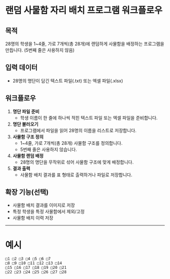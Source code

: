 # 랜덤 사물함 자리 배치 프로그램 워크플로우

## 목적
28명의 학생을 1~4줄, 가로 7개씩(총 28개)에 랜덤하게 사물함을 배정하는 프로그램을 만듭니다. (5번째 줄은 사용하지 않음)

## 입력 데이터
- 28명의 명단이 담긴 텍스트 파일(.txt) 또는 엑셀 파일(.xlsx)

## 워크플로우
1. **명단 파일 준비**
    - 학생 이름이 한 줄에 하나씩 적힌 텍스트 파일 또는 엑셀 파일을 준비합니다.
2. **명단 불러오기**
    - 프로그램에서 파일을 읽어 28명의 이름을 리스트로 저장합니다.
3. **사물함 구조 정의**
    - 1~4줄, 가로 7개씩(총 28개) 사물함 구조를 정의합니다.
    - 5번째 줄은 사용하지 않습니다.
4. **사물함 랜덤 배정**
    - 28명의 명단을 무작위로 섞어 사물함 구조에 맞게 배정합니다.
5. **결과 출력**
    - 사물함 배치 결과를 표 형태로 출력하거나 파일로 저장합니다.

## 확장 기능(선택)
- 사물함 배치 결과를 이미지로 저장
- 특정 학생을 특정 사물함에서 제외/고정
- 사물함 배치 이력 저장

---


# 예시

```
□1 □2 □3 □4 □5 □6 □7
□8 □9 □10 □11 □12 □13 □14
□15 □16 □17 □18 □19 □20 □21
□22 □23 □24 □25 □26 □27 □28
```

